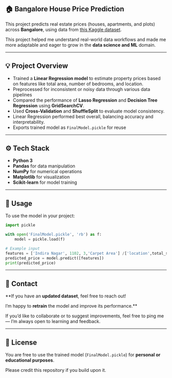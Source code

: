 ## 🏠 Bangalore House Price Prediction

This project predicts real estate prices (houses, apartments, and plots) across **Bangalore**, using data from [this Kaggle dataset](https://www.kaggle.com/datasets/sumanbera19/bengaluru-house-price-dataset).

This project helped me understand real-world data workflows and made me more adaptable and eager to grow in the **data science and ML** domain.

---

## 💡 Project Overview

* Trained a **Linear Regression model** to estimate property prices based on features like total area, number of bedrooms, and location.
* Preprocessed for inconsistent or noisy data through various data pipelines
* Compared the performance of **Lasso Regression** and **Decision Tree Regression** using **GridSearchCV**.
* Used **Cross-Validation** and **ShuffleSplit** to evaluate model consistency.
* Linear Regression performed best overall, balancing accuracy and interpretability.
* Exports trained model as `FinalModel.pickle` for reuse

---

## ⚙️ Tech Stack

* **Python 3**
* **Pandas** for data manipulation
* **NumPy** for numerical operations
* **Matplotlib** for visualization
* **Scikit-learn** for model training

---

## 🚀 Usage

To use the model in your project:

```python
import pickle

with open('FinalModel.pickle', 'rb') as f:
    model = pickle.load(f)

# Example input
features = ['Indira Nagar', 1102, 3,'Carpet Area'] /['location',total_sqft, bhk, 'Build Type']
predicted_price = model.predict([features])
print(predicted_price)
```
---

## 📩 Contact

**If you have an **updated dataset**, feel free to reach out!

I’m happy to **retrain** the model and improve its performance.**

If you’d like to collaborate or to suggest improvements, feel free to ping me — I’m always open to learning and feedback.

---

## 🪪 License

You are free to use the trained model (`FinalModel.pickle`) for **personal or educational purposes**.

Please credit this repository if you build upon it.

